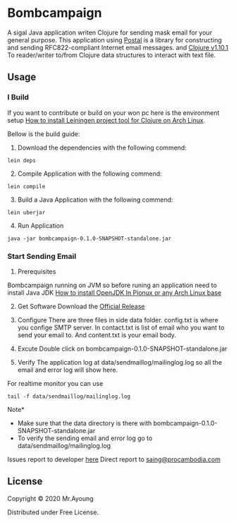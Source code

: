 # Bombcampaign

A sigal Java application writen Clojure for sending mask email for your general purpose.
This application using [Postal](https://github.com/drewr/postal) is a library for constructing and sending RFC822-compliant Internet email messages. and [Clojure v1.10.1](https://clojure.github.io/clojure/clojure.java.io-api.html) To reader/writer to/from Clojure data structures to interact with text file.

## Usage
### I Build
If you want to contribute or build on your won pc here is the environment setup [How to install Leiningen project tool for Clojure on Arch Linux](https://www.ayoungnotes.com/How-to-install-Leiningen-project-tool-for-Clojure-on-Arch-Linux).

Bellow is the build guide:

1) Download the dependencies with the following commend: 
```
lein deps
```
2) Compile Application with the following commend: 
```
lein compile
```
3) Build a Java Application with the following commend: 
```
lein uberjar
```
4) Run Application
```
java -jar bombcampaign-0.1.0-SNAPSHOT-standalone.jar
```

### Start Sending Email

1) Prerequisites 

Bombcampaign running on JVM so before runing an application need to install Java JDK [How to install OpenJDK In Pionux or any Arch Linux base](https://www.ayoungnotes.com/How-to-install-OpenJDK-In-Pionux-or-any-Arch-Linux-base)

2) Get Software 
Download the [Official Release](https://github.com/mrayoung/bombcampaign/releases)

3) Configure
There are three files in side data folder. config.txt is where you confige SMTP server. In contact.txt is list of email who you want to send your email to. And content.txt is your email body.

4) Excute
Double click on bombcampaign-0.1.0-SNAPSHOT-standalone.jar 

5) Verify 
The application log at data/sendmaillog/mailinglog.log so all the email and error log will show here.

For realtime monitor you can use 
```
tail -f data/sendmaillog/mailinglog.log
```

Note* 
- Make sure that the data directory is there with bombcampaign-0.1.0-SNAPSHOT-standalone.jar
- To verify the sending email and error log go to data/sendmaillog/mailinglog.log

Issues report to developer [here](https://github.com/mrayoung/bombcampaign/issues)
Direct report to saing@procambodia.com
## License

Copyright © 2020 Mr.Ayoung

Distributed under Free License.
